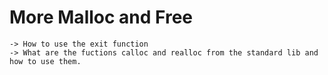 # More Malloc and Free

```
-> How to use the exit function
-> What are the fuctions calloc and realloc from the standard lib and how to use them. 
```
